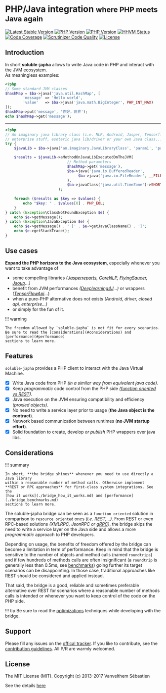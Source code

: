 # PHP/Java integration <small>where PHP meets Java again</small>

[![Latest Stable Version](https://poser.pugx.org/soluble/japha/v/stable.svg)](https://packagist.org/packages/soluble/japha)
[![PHP Version](http://img.shields.io/badge/php-5.5+-ff69b4.svg)](https://packagist.org/packages/soluble/japha)
[![PHP Version](http://img.shields.io/badge/php-7.0+-ff69b4.svg)](https://packagist.org/packages/soluble/japha)
[![HHVM Status](https://php-eye.com/badge/soluble/japha/hhvm.svg)](https://php-eye.com/package/soluble/japha)
[![Code Coverage](https://scrutinizer-ci.com/g/belgattitude/soluble-japha/badges/coverage.png?b=master)](https://scrutinizer-ci.com/g/belgattitude/soluble-japha/?branch=master)
[![Scrutinizer Code Quality](https://scrutinizer-ci.com/g/belgattitude/soluble-japha/badges/quality-score.png?b=master)](https://scrutinizer-ci.com/g/belgattitude/soluble-japha/?branch=master)
[![License](https://poser.pugx.org/soluble/japha/license.png)](https://packagist.org/packages/soluble/japha)

## Introduction

In short **soluble-japha** allows to write Java code in PHP and interact with the JVM ecosystem.  
As meaningless examples:

```php
<?php
// Some standard JVM classes
$hashMap = $ba->java('java.util.HashMap', [         
        'message' => 'Hello world',                 
        'value'   => $ba->java('java.math.BigInteger', PHP_INT_MAX)
]);
$hashMap->put('message', '你好，世界');
echo $hashMap->get('message');
```

-------

```php
<?php
// An imaginary java library class (i.e. NLP, Android, Jasper, Tensorflow,
// enterprise stuff, esoteric java lib/driver or your own Java class...)
try {    
    $javaLib = $ba->java('an.imaginary.JavaLibraryClass', 'param1', 'param2');

    $results = $javaLib->aMethodOnJavaLibExecutedOnTheJVM(
                            // Method parameters                             
                            $hashMap->get('message'),
                            $ba->java('java.io.BufferedReader',
                                 $ba->java('java.io.FileReader', __FILE__)
                            ),
                            $ba->javaClass('java.util.TimeZone')->SHORT
                        );
    
    foreach ($results as $key => $values) {    
        echo "$key: " . $values[0] . PHP_EOL;            
    }    
} catch (Exception\ClassNotFoundException $e) { 
    echo $e->getMessage(); 
} catch (Exception\JavaException $e) { 
    echo $e->getMessage() . ' [' . $e->getJavaClassName() . ']';
    echo $e->getStackTrace(); 
}

```
                                             
## Use cases 

**Expand the PHP horizons to the Java ecosystem**, especially whenever you want 
to take advantage of

- some compelling libraries *([Jasperreports](http://community.jaspersoft.com/project/jasperreports-library), [CoreNLP](http://stanfordnlp.github.io/CoreNLP/), [FlyingSaucer](https://github.com/flyingsaucerproject/flyingsaucer/releases), [Jsoup](https://jsoup.org/)...)*
- benefit from JVM performances *([Deeplearning4J](https://deeplearning4j.org/)...)* or wrappers *([TensorFlowApi](https://www.tensorflow.org/api_docs)*...)
- when a pure-PHP alternative does not exists *(Android, driver, closed api, enterprise...)* 
- or simply for the fun of it.  

!!! warning

    The freedom allowed by `soluble-japha` is not fit for every scenarios. 
    Be sure to read the [considerations](#considerations) and [performance](#performance) 
    sections to learn more. 

## Features

`soluble-japha` provides a PHP client to interact with the Java Virtual Machine.       

- [x] Write Java code from PHP *(in a similar way from equivalent java code)*.  
- [x] Keep *programmatic* code control from the PHP side *([function oriented vs REST](#considerations))*.
- [x] Java execution on the JVM ensuring compatibility and efficiency *(proxied objects)*.
- [x] No need to write a service layer prior to usage (**the Java object is the contract**).
- [x] Network based communication between runtimes (**no JVM startup effort**).
- [x] Solid foundation to create, develop *or publish* PHP wrappers over java libs.
                              
## Considerations

!!! summary 

    In short, **the bridge shines** whenever you need to use directly a Java library
    within a reasonable number of method calls. Otherwise implement 
    **REST or RPC approaches** for first-class system integrations. See the
    [how it works](./bridge_how_it_works.md) and [performance](./bridge_benchmarks.md) 
    sections to learn more.

The soluble-japha bridge can be seen as a `function oriented` solution in 
comparison to `resource oriented` ones *(i.e. REST,...)*. From REST or even 
RPC-based solutions *(XMLRPC, JsonRPC or [gRPC](https://github.com/grpc/grpc))*, 
the bridge skips the need to write a service layer on 
the Java side and allows a more *programmatic* approach to PHP developers.

Depending on usage, the benefits of freedom offered by the bridge
can become a limitation in term of performance. Keep in mind that 
the bridge is sensitive to the number of objects and method calls
(named `roundtrips`) and if few hundreds of methods calls are 
often insignificant (a `roundtrip` is generally less than 0.5ms, 
see [benchmarks](./bridge_benchmarks.md)) going further
its target scenarios can be disappointing. In those case, 
traditional approaches like REST should be considered and applied instead.     
  
That said, the bridge is a good, reliable and sometimes preferable alternative 
over REST for scenarios where a reasonable number of methods calls is intended
or whenever you want to keep control of the code on the PHP side.

!!! tip
    Be sure to read the [optimizations](./language_optimizations.md) techniques while developing with the bridge.

## Support

Please fill any issues on the [offical tracker](https://github.com/belgattitude/soluble-japha/issues). 
If you like to contribute, see the [contribution guidelines](https://github.com/belgattitude/soluble-japha/blob/master/CONTRIBUTING.md). 
All P/R are warmly welcomed. 


## License 

The MIT License (MIT). Copyright (c) 2013-2017 Vanvelthem Sébastien
 
See the details [here](https://github.com/belgattitude/soluble-japha/blob/master/LICENSE.txt) 


